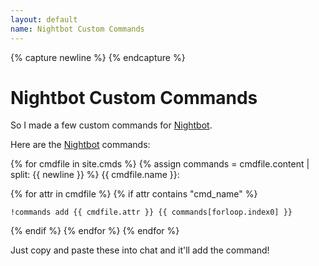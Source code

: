 ```yaml
---
layout: default
name: Nightbot Custom Commands
---
```

{% capture newline %}
{% endcapture %}
# Nightbot Custom Commands

So I made a few custom commands for [Nightbot].

Here are the [Nightbot] commands:

{% for cmdfile in site.cmds %}
{% assign commands = cmdfile.content | split: {{ newline }} %}
{{ cmdfile.name }}:

{% for attr in cmdfile %}
{% if attr contains "cmd_name" %}
~~~
!commands add {{ cmdfile.attr }} {{ commands[forloop.index0] }}
~~~

{% endif %}
{% endfor %}
{% endfor %}

Just copy and paste these into chat and it'll add the command!

[nightbot]: //beta.nightbot.tv/
